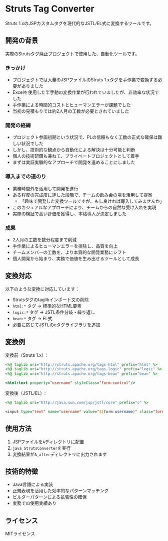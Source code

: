 # Struts Tag Converter

Struts 1.xのJSPカスタムタグを現代的なJSTL/EL式に変換するツールです。

## 開発の背景

実際のStrutsタグ廃止プロジェクトで使用した、自動化ツールです。

### きっかけ
- プロジェクトでは大量のJSPファイルのStruts 1.xタグを手作業で変換する必要がありました
- Excelを使用した半手動の変換作業が行われていましたが、非効率な状況でした
- 手作業による時間的コストとヒューマンエラーが課題でした
- 当初の見積もりでは約2人月の工数が必要とされていました

### 開発の経緯
- プロジェクト参画初期という状況で、PLの信頼もなく工数の正式な確保は難しい状況でした
- しかし、技術的な観点から自動化による解決は十分可能と判断
- 個人の技術研鑽も兼ねて、プライベートプロジェクトとして着手
- まずは実証実験的なアプローチで開発を進めることにしました

### 導入までの道のり
- 業務時間外を活用して開発を進行
- ある程度の完成度に達した段階で、チームの飲み会の場を活用して提案
  - 「趣味で開発した変換ツールですが、もし良ければ導入してみませんか」
- このカジュアルなアプローチにより、チームからの自然な受け入れを実現
- 実際の検証で高い評価を獲得し、本格導入が決定しました

### 成果
- 2人月の工数を数分程度まで削減
- 手作業によるヒューマンエラーを排除し、品質を向上
- チームメンバーの工数を、より本質的な開発業務にシフト
- 個人開発から始まり、実務で価値を生み出せるツールとして成長

## 変換対応

以下のような変換に対応しています：

- Strutsタグのtaglibインポート文の削除
- `html:*` タグ → 標準的なHTML要素
- `logic:*` タグ → JSTL条件分岐・繰り返し
- `bean:*` タグ → EL式
- 必要に応じてJSTLのcタグライブラリを追加

## 変換例

変換前（Struts 1.x）:
```jsp
<%@ taglib uri="http://struts.apache.org/tags-html" prefix="html" %>
<%@ taglib uri="http://struts.apache.org/tags-logic" prefix="logic" %>
<%@ taglib uri="http://struts.apache.org/tags-bean" prefix="bean" %>

<html:text property="username" styleClass="form-control"/>
```

変換後（JSTL/EL）:
```jsp
<%@ taglib uri="http://java.sun.com/jsp/jstl/core" prefix="c" %>

<input type="text" name="username" value="${form.username}" class="form-control"/>
```

## 使用方法

1. JSPファイルを`A`ディレクトリに配置
2. `java StrutsConverter`を実行
3. 変換結果が`A_after`ディレクトリに出力されます

## 技術的特徴

- Java言語による実装
- 正規表現を活用した効率的なパターンマッチング
- ビルダーパターンによる拡張性の確保
- 実務での使用実績あり

## ライセンス

MITライセンス
